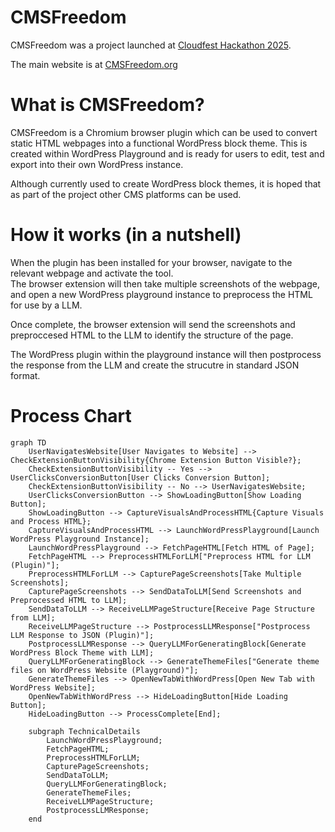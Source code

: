 # CMSFreedom
CMSFreedom was a project launched at [Cloudfest Hackathon 2025](https://hackathon.cloudfest.com/project/cms-freedom/).

The main website is at [CMSFreedom.org](https://cmsfreedom.org)

# What is CMSFreedom?
CMSFreedom is a Chromium browser plugin which can be used to convert static HTML webpages into a functional WordPress block theme. This is created within WordPress Playground and is ready for users to edit, test and export into their own WordPress instance.

Although currently used to create WordPress block themes, it is hoped that as part of the project other CMS platforms can be used.

# How it works (in a nutshell)
When the plugin has been installed for your browser, navigate to the relevant webpage and activate the tool.   
The browser extension will then take multiple screenshots of the webpage, and open a new WordPress playground instance to preprocess the HTML for use by a LLM. 

Once complete, the browser extension will send the screenshots and preproccesed HTML to the LLM to identify the structure of the page.  

The WordPress plugin within the playground instance will then postprocess the response from the LLM and create the strucutre in standard JSON format.

# Process Chart
```mermaid
graph TD
    UserNavigatesWebsite[User Navigates to Website] --> CheckExtensionButtonVisibility{Chrome Extension Button Visible?};
    CheckExtensionButtonVisibility -- Yes --> UserClicksConversionButton[User Clicks Conversion Button];
    CheckExtensionButtonVisibility -- No --> UserNavigatesWebsite;
    UserClicksConversionButton --> ShowLoadingButton[Show Loading Button];
    ShowLoadingButton --> CaptureVisualsAndProcessHTML{Capture Visuals and Process HTML};
    CaptureVisualsAndProcessHTML --> LaunchWordPressPlayground[Launch WordPress Playground Instance];
    LaunchWordPressPlayground --> FetchPageHTML[Fetch HTML of Page];
    FetchPageHTML --> PreprocessHTMLForLLM["Preprocess HTML for LLM (Plugin)"];
    PreprocessHTMLForLLM --> CapturePageScreenshots[Take Multiple Screenshots];
    CapturePageScreenshots --> SendDataToLLM[Send Screenshots and Preprocessed HTML to LLM];
    SendDataToLLM --> ReceiveLLMPageStructure[Receive Page Structure from LLM];
    ReceiveLLMPageStructure --> PostprocessLLMResponse["Postprocess LLM Response to JSON (Plugin)"];
    PostprocessLLMResponse --> QueryLLMForGeneratingBlock[Generate WordPress Block Theme with LLM];
    QueryLLMForGeneratingBlock --> GenerateThemeFiles["Generate theme files on WordPress Website (Playground)"];
    GenerateThemeFiles --> OpenNewTabWithWordPress[Open New Tab with WordPress Website];
    OpenNewTabWithWordPress --> HideLoadingButton[Hide Loading Button];
    HideLoadingButton --> ProcessComplete[End];

    subgraph TechnicalDetails
        LaunchWordPressPlayground;
        FetchPageHTML;
        PreprocessHTMLForLLM;
        CapturePageScreenshots;
        SendDataToLLM;
        QueryLLMForGeneratingBlock;
        GenerateThemeFiles;
        ReceiveLLMPageStructure;
        PostprocessLLMResponse;
    end
```


